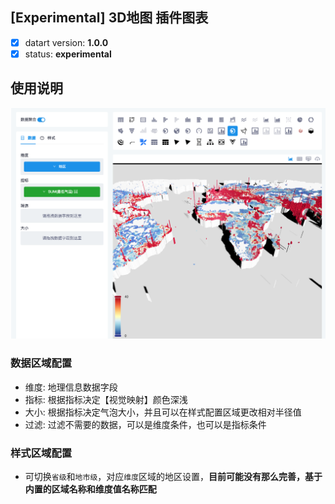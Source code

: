 ## [Experimental] 3D地图 插件图表

- [x] datart version: **1.0.0**
- [x] status: **experimental**

## 使用说明
![AntVGG](./experiment-3d-map-chart.png)

### 数据区域配置

- 维度: 地理信息数据字段
- 指标: 根据指标决定【视觉映射】颜色深浅
- 大小: 根据指标决定气泡大小，并且可以在样式配置区域更改相对半径值
- 过滤: 过滤不需要的数据，可以是维度条件，也可以是指标条件

### 样式区域配置
- 可切换`省级`和`地市级`，对应`维度`区域的地区设置，**目前可能没有那么完善，基于内置的区域名称和维度值名称匹配**

